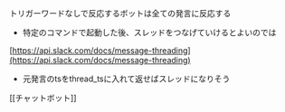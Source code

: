 
トリガーワードなしで反応するボットは全ての発言に反応する
- 特定のコマンドで起動した後、スレッドをつなげていけるとよいのでは

[https://api.slack.com/docs/message-threading](https://api.slack.com/docs/message-threading)
- 元発言のtsをthread_tsに入れて返せばスレッドになりそう

[[チャットボット]]
